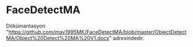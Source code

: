 # FaceDetectMA
Dökümantasyon "https://github.com/mav1995MK/FaceDetectMA/blob/master/ObjectDetectMA/Object%20Detect%20MA%20V1.docx" adresindedir.
